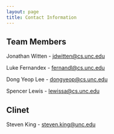 ```yaml
---
layout: page
title: Contact Information
---
```


## Team Members
Jonathan Witten - [jdwitten@cs.unc.edu](mailto:jdwitten@cs.unc.edu)

Luke Fernandex - [fernandl@cs.unc.edu](mailto:fernandl@cs.unc.edu)

Dong Yeop Lee - [dongyeop@cs.unc.edu](mailto:dongyeop@cs.unc.edu)

Spencer Lewis - [lewissa@cs.unc.edu](mailto:lewissa@cs.unc.edu)

## Clinet
Steven King - [steven.king@unc.edu](mailto:steven.king@unc.edu)
